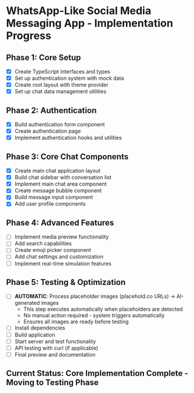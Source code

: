 # WhatsApp-Like Social Media Messaging App - Implementation Progress

## Phase 1: Core Setup
- [x] Create TypeScript interfaces and types
- [x] Set up authentication system with mock data
- [x] Create root layout with theme provider
- [x] Set up chat data management utilities

## Phase 2: Authentication
- [x] Build authentication form component
- [x] Create authentication page
- [x] Implement authentication hooks and utilities

## Phase 3: Core Chat Components
- [x] Create main chat application layout
- [x] Build chat sidebar with conversation list
- [x] Implement main chat area component
- [x] Create message bubble component
- [x] Build message input component
- [x] Add user profile components

## Phase 4: Advanced Features
- [ ] Implement media preview functionality
- [ ] Add search capabilities
- [ ] Create emoji picker component
- [ ] Add chat settings and customization
- [ ] Implement real-time simulation features

## Phase 5: Testing & Optimization
- [ ] **AUTOMATIC**: Process placeholder images (placehold.co URLs) → AI-generated images
  - This step executes automatically when placeholders are detected
  - No manual action required - system triggers automatically
  - Ensures all images are ready before testing
- [ ] Install dependencies
- [ ] Build application
- [ ] Start server and test functionality
- [ ] API testing with curl (if applicable)
- [ ] Final preview and documentation

## Current Status: Core Implementation Complete - Moving to Testing Phase